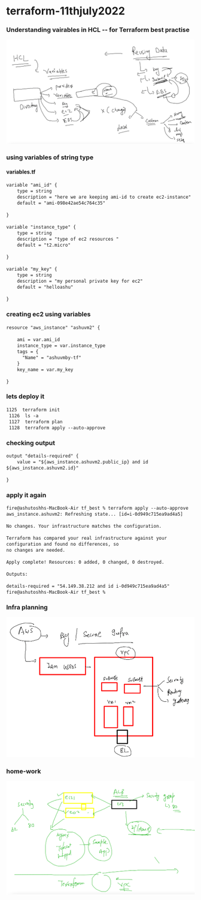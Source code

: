 # terraform-11thjuly2022

### Understanding vairables in HCL -- for Terraform best practise 

<img src="var.png">

### using variables of string type 

#### variables.tf

```
variable "ami_id" {
    type = string
    description = "here we are keeping ami-id to create ec2-instance"
    default = "ami-098e42ae54c764c35"
  
}

variable "instance_type" {
    type = string
    description = "type of ec2 resources "
    default = "t2.micro"
  
}

variable "my_key" {
    type = string
    description = "my personal private key for ec2"
    default = "helloashu"
  
}
```

### creating ec2 using variables

```
resource "aws_instance" "ashuvm2" {

    ami = var.ami_id
    instance_type = var.instance_type
    tags = {
      "Name" = "ashuvmby-tf"
    }
    key_name = var.my_key
  
}
```

### lets deploy it 

```
1125  terraform init 
 1126  ls -a
 1127  terraform plan 
 1128  terraform apply --auto-approve 
```

### checking output 

```
output "details-required" {
    value = "${aws_instance.ashuvm2.public_ip} and id ${aws_instance.ashuvm2.id}"
  
}
```
### apply it again 

```
fire@ashutoshhs-MacBook-Air tf_best % terraform apply --auto-approve           
aws_instance.ashuvm2: Refreshing state... [id=i-0d949c715ea9ad4a5]

No changes. Your infrastructure matches the configuration.

Terraform has compared your real infrastructure against your configuration and found no differences, so
no changes are needed.

Apply complete! Resources: 0 added, 0 changed, 0 destroyed.

Outputs:

details-required = "54.149.38.212 and id i-0d949c715ea9ad4a5"
fire@ashutoshhs-MacBook-Air tf_best % 
```

### Infra planning 

<img src="infra.png">

### home-work

<img src="home.png">






